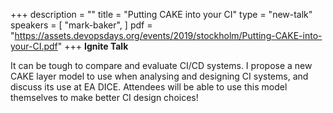 +++
description = ""
title = "Putting CAKE into your CI"
type = "new-talk"
speakers = [
        "mark-baker",
]
pdf = "https://assets.devopsdays.org/events/2019/stockholm/Putting-CAKE-into-your-CI.pdf"
+++
**Ignite Talk**

It can be tough to compare and evaluate CI/CD systems. I propose a new CAKE layer model to use when analysing and designing CI systems, and discuss its use at EA DICE. Attendees will be able to use this model themselves to make better CI design choices!